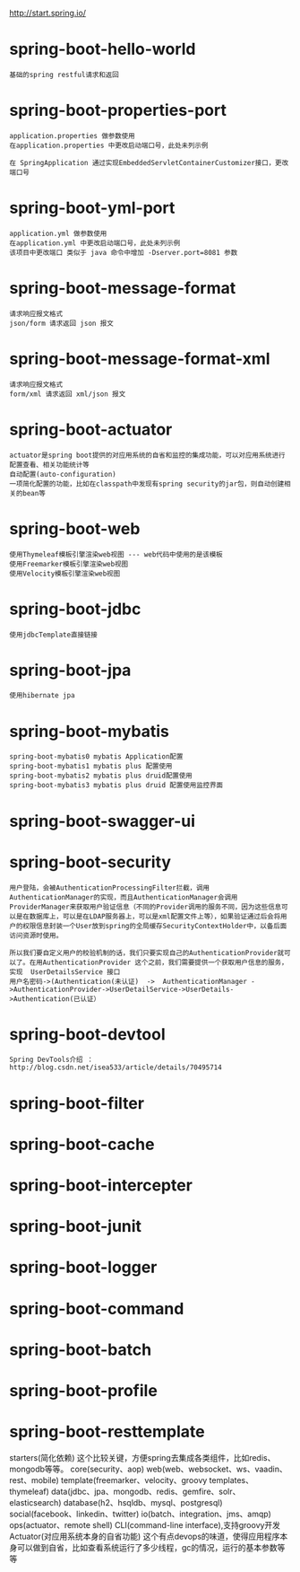 http://start.spring.io/

# spring-boot-hello-world 
    基础的spring restful请求和返回

# spring-boot-properties-port 
    application.properties 做参数使用
    在application.properties 中更改启动端口号，此处未列示例 

    在 SpringApplication 通过实现EmbeddedServletContainerCustomizer接口，更改端口号
 
# spring-boot-yml-port 
    application.yml 做参数使用
    在application.yml 中更改启动端口号，此处未列示例 
    该项目中更改端口 类似于 java 命令中增加 -Dserver.port=8081 参数

# spring-boot-message-format
    请求响应报文格式    
    json/form 请求返回 json 报文
# spring-boot-message-format-xml
    请求响应报文格式
    form/xml 请求返回 xml/json 报文

# spring-boot-actuator
    actuator是spring boot提供的对应用系统的自省和监控的集成功能，可以对应用系统进行配置查看、相关功能统计等
    自动配置(auto-configuration)
    一项简化配置的功能，比如在classpath中发现有spring security的jar包，则自动创建相关的bean等

# spring-boot-web
    使用Thymeleaf模板引擎渲染web视图 --- web代码中使用的是该模板
    使用Freemarker模板引擎渲染web视图
    使用Velocity模板引擎渲染web视图

# spring-boot-jdbc
    使用jdbcTemplate直接链接

# spring-boot-jpa
    使用hibernate jpa    

# spring-boot-mybatis
    spring-boot-mybatis0 mybatis Application配置
    spring-boot-mybatis1 mybatis plus 配置使用
    spring-boot-mybatis2 mybatis plus druid配置使用
    spring-boot-mybatis3 mybatis plus druid 配置使用监控界面



# spring-boot-swagger-ui    

# spring-boot-security
    用户登陆，会被AuthenticationProcessingFilter拦截，调用AuthenticationManager的实现，而且AuthenticationManager会调用ProviderManager来获取用户验证信息（不同的Provider调用的服务不同，因为这些信息可以是在数据库上，可以是在LDAP服务器上，可以是xml配置文件上等），如果验证通过后会将用户的权限信息封装一个User放到spring的全局缓存SecurityContextHolder中，以备后面访问资源时使用。
 
    所以我们要自定义用户的校验机制的话，我们只要实现自己的AuthenticationProvider就可以了。在用AuthenticationProvider 这个之前，我们需要提供一个获取用户信息的服务，实现  UserDetailsService 接口
    用户名密码->(Authentication(未认证)  ->  AuthenticationManager ->AuthenticationProvider->UserDetailService->UserDetails->Authentication(已认证）

# spring-boot-devtool
    Spring DevTools介绍 ：http://blog.csdn.net/isea533/article/details/70495714

# spring-boot-filter


# spring-boot-cache

# spring-boot-intercepter
# spring-boot-junit
# spring-boot-logger


# spring-boot-command
# spring-boot-batch
# spring-boot-profile
# spring-boot-resttemplate






















starters(简化依赖)
这个比较关键，方便spring去集成各类组件，比如redis、mongodb等等。
    core(security、aop)
    web(web、websocket、ws、vaadin、rest、mobile)
    template(freemarker、velocity、groovy templates、thymeleaf)
    data(jdbc、jpa、mongodb、redis、gemfire、solr、elasticsearch)
    database(h2、hsqldb、mysql、postgresql)
    social(facebook、linkedin、twitter)
    io(batch、integration、jms、amqp)
    ops(actuator、remote shell)
CLI(command-line interface),支持groovy开发
Actuator(对应用系统本身的自省功能)
这个有点devops的味道，使得应用程序本身可以做到自省，比如查看系统运行了多少线程，gc的情况，运行的基本参数等等
